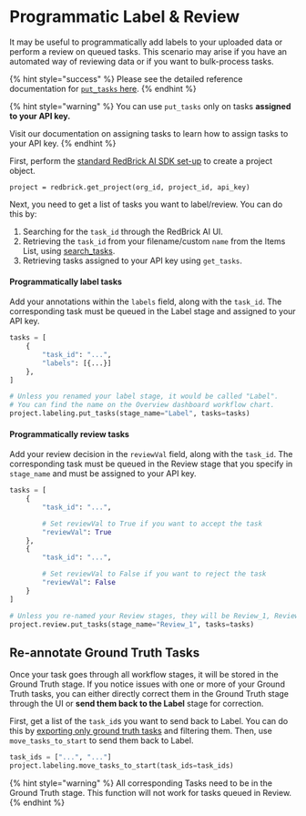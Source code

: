 # Programmatic Label & Review

It may be useful to programmatically add labels to your uploaded data or perform a review on queued tasks. This scenario may arise if you have an automated way of reviewing data or if you want to bulk-process tasks.&#x20;

{% hint style="success" %}
Please see the detailed reference documentation for [`put_tasks` here](https://redbrick-sdk.readthedocs.io/en/stable/sdk.html#redbrick.labeling.Labeling.put\_tasks).
{% endhint %}

{% hint style="warning" %}
You can use `put_tasks` only on tasks **assigned to your API key.**

Visit our documentation on assigning tasks to learn how to assign tasks to your API key.
{% endhint %}

First, perform the [standard RedBrick AI SDK set-up](./#initializing-the-redbrick-sdk-in-python) to create a project object.

```
project = redbrick.get_project(org_id, project_id, api_key)
```

Next, you need to get a list of tasks you want to label/review. You can do this by:&#x20;

1. Searching for the `task_id` through the RedBrick AI UI.
2. Retrieving the `task_id` from your filename/custom `name` from the Items List, using [search\_tasks](exporting-tasks.md#query-tasks-in-your-project).
3. Retrieving tasks assigned to your API key using `get_tasks`.

#### Programmatically label tasks

Add your annotations within the `labels` field, along with the `task_id`. The corresponding task must be queued in the Label stage and assigned to your API key.&#x20;

```python
tasks = [
    {
        "task_id": "...",
        "labels": [{...}]
    },
]

# Unless you renamed your label stage, it would be called "Label". 
# You can find the name on the Overview dashboard workflow chart. 
project.labeling.put_tasks(stage_name="Label", tasks=tasks)
```

#### Programmatically review tasks

Add your review decision in the `reviewVal` field, along with the `task_id`. The corresponding task must be queued in the Review stage that you specify in `stage_name` and must be assigned to your API key.

```python
tasks = [
    {
        "task_id": "...",

        # Set reviewVal to True if you want to accept the task
        "reviewVal": True
    },
    {
        "task_id": "...",

        # Set reviewVal to False if you want to reject the task
        "reviewVal": False
    }
]

# Unless you re-named your Review stages, they will be Review_1, Review_2...
project.review.put_tasks(stage_name="Review_1", tasks=tasks)
```

## Re-annotate Ground Truth Tasks

Once your task goes through all workflow stages, it will be stored in the Ground Truth stage. If you notice issues with one or more of your Ground Truth tasks, you can either directly correct them in the Ground Truth stage through the UI or **send them back to the Label** stage for correction.

First, get a list of the `task_id`s you want to send back to Label. You can do this by [exporting only ground truth tasks](exporting-tasks.md#export-only-ground-truth) and filtering them. Then, use `move_tasks_to_start` to send them back to Label.

```python
task_ids = ["...", "..."]
project.labeling.move_tasks_to_start(task_ids=task_ids)
```

{% hint style="warning" %}
All corresponding Tasks need to be in the Ground Truth stage. This function will not work for tasks queued in Review.&#x20;
{% endhint %}
